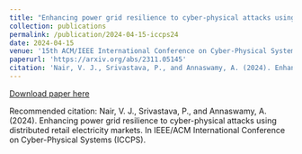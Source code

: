 ```yaml
---
title: "Enhancing power grid resilience to cyber-physical attacks using distributed retail electricity markets"
collection: publications
permalink: /publication/2024-04-15-iccps24
date: 2024-04-15
venue: '15th ACM/IEEE International Conference on Cyber-Physical Systems (ICCPS)'
paperurl: 'https://arxiv.org/abs/2311.05145'
citation: 'Nair, V. J., Srivastava, P., and Annaswamy, A. (2024). Enhancing power grid resilience to cyber-physical attacks using distributed retail electricity markets. In IEEE/ACM International Conference on Cyber-Physical Systems (ICCPS).'
---
```


<a href='https://arxiv.org/abs/2311.05145'>Download paper here</a>

Recommended citation: Nair, V. J., Srivastava, P., and Annaswamy, A. (2024). Enhancing power grid resilience to cyber-physical attacks using distributed retail electricity markets. In IEEE/ACM International Conference on Cyber-Physical Systems (ICCPS).